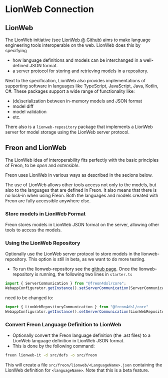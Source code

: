 # LionWeb Connection

## LionWeb
The LionWeb initiative (see [LionWeb @ Github](https://github.com/LionWeb-io)) aims to make language engineering
tools interoperable on the web.
LionWeb does this by specifying
- how language definitions and models can be interchanged in a well-defined JSON format.
- a server protocol for storing and retrieving models in a repository.

Next to the specification, LionWeb also provides implementations of supporting software in languages like TypeScript, JavaScript,
Java, Kotlin, C#.
These packages support a wide range of functionality like:
- (de)serialization between in-memory models and JSON format
- model diff
- model validation
- etc.

There also is a `lionweb-repository` package that implements a LionWeb server for model storage using the LionWeb server protocol.


## Freon and LionWeb
The LionWeb idea of interoperability fits perfectly with the basic principles of Freon, to be _open_ and _extensible_.

Freon uses LionWeb in various ways as described in the secions below.

The use of LionWeb allows other tools access not only to the models, but also to the languages that are defined in Freon.
It also means that there is no lock-in when using Freon.
Both the languages and models created with Freon are fully accessible anywhere else.

### Store models in LionWeb Format
Freon stores models in LionWeb JSON format on the server, allowing other tools to access the models.

### Using the LionWeb Repository
Optionally use the LionWeb server protocol to store models in the lionweb-repository.
This option is still in beta, as we want to do more testing.

- To run the lionweb-repository see the [github page](https://github.com/LionWeb-io/lionweb-repository).
Once the lionweb-repository is running, the following two lines in `starter.ts`

```ts
import { ServerCommunication } from "@freon4dsl/core";
WebappConfigurator.getInstance().setServerCommunication(ServerCommunication.getInstance());

```
need to be changed to:

```ts
import { LionWebRepositoryCommunication } from "@freon4dsl/core"
WebappConfigurator.getInstance().setServerCommunication(LionWebRepositoryCommunication.getInstance());
```

### Convert Freon Language Definition to LionWeb
- Optionally convert the Freon language definition (the .ast files) to a LionWeb language definition
  in LionWeb JSON format. 
- This is done by the following command:
```bash
freon lionweb-it -d src/defs -o src/freon
```
This will create a file `src/freon/lionweb/<LanguageName>.json` containing the LionWeb
definition for `<languageName>`.
Note that this is a beta feature.
